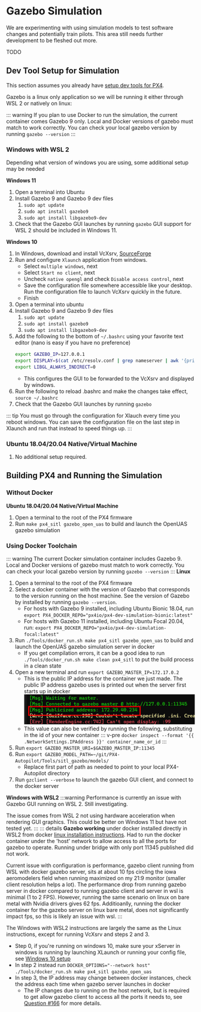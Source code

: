 # Gazebo Simulation

We are experimenting with using simulation models to test software changes and potentially train pilots. This area still needs further development to be fleshed out more. 

TODO

## Dev Tool Setup for Simulation
This section assumes you already have [setup dev tools for PX4](PX4.md#dev-environment-setup).

Gazebo is a linux only application so we will be running it either through WSL 2 or natively on linux:

::: warning
If you plan to use Docker to run the simulation, the current container comes Gazebo 9 only. Local and Docker versions of gazebo must match to work correctly. You can check your local gazebo version by running `gazebo --version`
:::

### Windows with WSL 2
Depending what version of windows you are using, some additional setup may be needed

**Windows 11**
1. Open a terminal into Ubuntu
2. Install Gazebo 9 and Gazebo 9 dev files
    1. `sudo apt update`
    2. `sudo apt install gazebo9`
    3. `sudo apt install libgazebo9-dev`
3. Check that the Gazebo GUI launches by running `gazebo` GUI support for WSL 2 should be included in Windows 11.

**Windows 10**
1. In Windows, download and install VcXsrv, [SourceForge](https://sourceforge.net/projects/vcxsrv/)
2. Run and configure `Xlaunch` application from windows.
    - Select `multiple windows`, next
    - Select `Start no client`, next
    - Uncheck `native opengl` and check `Disable access control`, next
    - Save the configuration file somewhere accessible like your desktop. Run the configuration file to launch VcXsrv quickly in the future.
    - Finish
3. Open a terminal into ubuntu
4. Install Gazebo 9 and Gazebo 9 dev files
    1. `sudo apt update`
    2. `sudo apt install gazebo9`
    3. `sudo apt install libgazebo9-dev`
5. Add the following to the bottom of `~/.bashrc` using your favorite text editor (nano is easy if you have no preference)
    ```bash
    export GAZEBO_IP=127.0.0.1
    export DISPLAY=$(cat /etc/resolv.conf | grep nameserver | awk '{print $2}'):0
    export LIBGL_ALWAYS_INDIRECT=0
    ```
    - This configures the GUI to be forwarded to the VcXsrv and displayed by windows.
6. Run the following to reload .bashrc and make the changes take effect, `source ~/.bashrc`
7. Check that the Gazebo GUI launches by running `gazebo`

::: tip
You must go through the configuration for Xlauch every time you reboot windows.
You can save the configuration file on the last step in Xlaunch and run that instead to speed things up.
:::

### Ubuntu 18.04/20.04 Native/Virtual Machine
1. No additional setup required.


## Building PX4 and Running the Simulation

### Without Docker

**Ubuntu 18.04/20.04 Native/Virtual Machine**
1. Open a terminal to the root of the PX4 firmware
2. Run `make px4_sitl gazebo_open_uas` to build and launch the OpenUAS gazebo simulation


### Using Docker Toolchain
::: warning
The current Docker simulation container includes Gazebo 9. Local and Docker versions of gazebo must match to work correctly. You can check your local gazebo version by running `gazebo --version` 
:::
**Linux**
1. Open a terminal to the root of the PX4 firmware
2. Select a docker container with the version of Gazebo that corresponds to the version running on the host machine. See the version of Gazebo by installed by running `gazebo --version`.
    - For hosts with Gazebo 9 installed, including Ubuntu Bionic 18.04, run `export PX4_DOCKER_REPO="px4io/px4-dev-simulation-bionic:latest"`
    - For hosts with Gazebo 11 installed, including Ubuntu Focal 20.04, run: `export PX4_DOCKER_REPO="px4io/px4-dev-simulation-focal:latest"`
4. Run `./Tools/docker_run.sh make px4_sitl gazebo_open_uas` to build and launch the OpenUAS gazebo simulation server in docker
    - If you get compilation errors, it can be a good idea to run `./Tools/docker_run.sh make clean px4_sitl` to put the build process in a clean state
5. Open a new terminal and run `export GAZEBO_MASTER_IP=172.17.0.2`
    - This is the public IP address for the container we just made. The public IP address gazebo uses is printed out when the server first starts up in docker
    ![Gazebo Public Address](./gazebo_public_address.png)
    - This value can also be verified by running the following, substituting in the id of your new container
    ::: v-pre 
    `docker inspect --format '{{ .NetworkSettings.IPAddress }}' container_name_or_id` 
    ::: 
4. Run `export GAZEBO_MASTER_URI=$GAZEBO_MASTER_IP:11345`
5. Run `export GAZEBO_MODEL_PATH=~/git/PX4-Autopilot/Tools/sitl_gazebo/models/`
    - Replace first part of path as needed to point to your local PX4-Autopilot directory
6. Run `gzclient --verbose` to launch the gazebo GUI client, and connect to the docker server

**Windows with WSL2**
:::warning
Performance is currently an issue with Gazebo GUI running on WSL 2. Still investigating.

The issue comes from WSL 2 not using hardware acceleration when rendering GUI graphics. This could be better on Windows 11 but have not tested yet.
:::
::: details
**Gazebo working** under docker installed directly in WSL2 from docker [linux installation instructions](https://docs.docker.com/engine/install/ubuntu/). Had to run the docker container under the 'host' network to allow access to all the ports for gazebo to operate. Running under bridge with only port 11345 published did not work.

Current issue with configuration is performance, gazebo client running from WSL with docker gazebo server, sits at about 10 fps circling the iowa aeromodelers field when running maximized on my 21:9 monitor (smaller client resolution helps a lot). The performance drop from running gazebo server in docker compared to running gazebo client and server in wsl is minimal (1 to 2 FPS). However, running the same scenario on linux on bare metal with Nvidia drivers gives 62 fps. Additioanlly, running the docker container for the gazebo server on linux bare metal, does not significantly impact fps, so this is likely an issue with wsl.
:::


The Windows with WSL2 instructions are largely the same as the Linux instructions, except for running VcXsrv and steps 2 and 3.

- Step 0, if you're running on windows 10, make sure your xServer in windows is running by launching XLaunch or running your config file, see [Windows 10 setup](#windows-with-wsl-2)
- In step 2 instead run `DOCKER_OPTIONS="--network host" ./Tools/docker_run.sh make px4_sitl gazebo_open_uas`
- In step 3, the IP address may change between docker instances, check the address each time when gazebo server launches in docker
    - The IP changes due to running on the host network, but is required to get allow gazebo client to access all the ports it needs to, see [Question #166](https://github.com/gazebosim/gz-transport/issues/166) for more details.

